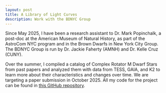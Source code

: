 ```yaml
---
layout: post
title: A Library of Light Curves
description: Work with the BDNYC Group
---
```


Since May 2025, I have been a research assistant to Dr. Mark Popinchalk, a post-doc at the American Museum of Natural History, as part of the AstroCom NYC program and in the Brown Dwarfs in New York City Group. The BDNYC Group is run by Dr. Jackie Faherty (AMNH) and Dr. Kelle Cruz (CUNY).

Over the summer, I compiled a catalog of Complex Rotator M Dwarf Stars from past papers and analyzed them with data from TESS, GAIA, and K2 to learn more about their characteristics and changes over time. We are targeting a paper submission in October 2025. All my code for the project can be found in [this GitHub repository](https://github.com/sarahedraves/SRMP-JMAG-Sarah).
